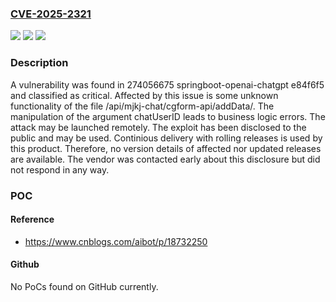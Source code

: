 ### [CVE-2025-2321](https://cve.mitre.org/cgi-bin/cvename.cgi?name=CVE-2025-2321)
![](https://img.shields.io/static/v1?label=Product&message=springboot-openai-chatgpt&color=blue)
![](https://img.shields.io/static/v1?label=Version&message=%3D%20e84f6f5%20&color=brighgreen)
![](https://img.shields.io/static/v1?label=Vulnerability&message=Business%20Logic%20Errors&color=brighgreen)

### Description

A vulnerability was found in 274056675 springboot-openai-chatgpt e84f6f5 and classified as critical. Affected by this issue is some unknown functionality of the file /api/mjkj-chat/cgform-api/addData/. The manipulation of the argument chatUserID leads to business logic errors. The attack may be launched remotely. The exploit has been disclosed to the public and may be used. Continious delivery with rolling releases is used by this product. Therefore, no version details of affected nor updated releases are available. The vendor was contacted early about this disclosure but did not respond in any way.

### POC

#### Reference
- https://www.cnblogs.com/aibot/p/18732250

#### Github
No PoCs found on GitHub currently.

